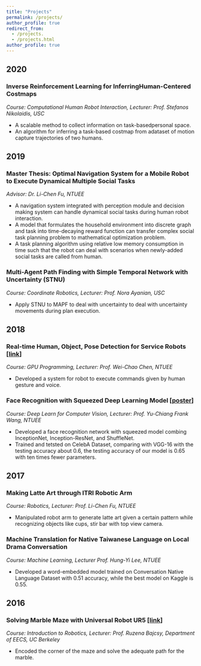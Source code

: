 ```yaml
---
title: "Projects"
permalink: /projects/
author_profile: true
redirect_from:
  - /projects.
  - /projects.html
author_profile: true
---
```


## 2020
### Inverse Reinforcement Learning for InferringHuman-Centered Costmaps
*Course: Computational Human Robot Interaction, Lecturer: Prof. Stefanos Nikolaidis, USC*
* A scalable method to collect information on task-basedpersonal space.
* An algorithm for inferring a task-based costmap from adataset of motion capture trajectories of two humans.

## 2019
### Master Thesis: Optimal Navigation System for a Mobile Robot to Execute Dynamical Multiple Social Tasks
*Advisor: Dr. Li-Chen Fu, NTUEE*
* A navigation system integrated with perception module and decision making system can handle dynamical social tasks during human robot interaction.
* A model that formulates the household environment into discrete graph and task into time-decaying reward function can transfer complex social task planning problem to mathematical optimization problem. 
* A task planning algorithm using relative low memory consumption in time such that the robot can deal with scenarios when newly-added social tasks are called from human. 

### Multi-Agent Path Finding with Simple Temporal Network with Uncertainty (STNU)
*Course: Coordinate Robotics, Lecturer: Prof. Nora Ayanian, USC*
* Apply STNU to MAPF to deal with uncertainty to deal with uncertainty movements during plan execution.

## 2018
### Real-time Human, Object, Pose Detection for Service Robots [[link](https://a9451406.wixsite.com/gpgpurobotproject)] 
*Course: GPU Programming, Lecturer: Prof. Wei-Chao Chen, NTUEE*
* Developed a system for robot to execute commands given by human gesture and voice.

### Face Recognition with Squeezed Deep Learning Model [[poster](https://drive.google.com/file/d/1jlZSmr7yZB87IewN-447M4WQPaK8Qv4I/view)]
*Course: Deep Learn for Computer Vision, Lecturer: Prof. Yu-Chiang Frank Wang, NTUEE*
* Developed a face recognition network with squeezed model combing InceptionNet, Inception-ResNet, and ShuffleNet.
* Trained and tetsted on CelebA Dataset, comparing with VGG-16 with the testing accuracy about 0.6, the testing accuracy of our model is 0.65 with ten times fewer parameters.

## 2017
### Making Latte Art through ITRI Robotic Arm
*Course: Robotics, Lecturer: Prof. Li-Chen Fu, NTUEE*
* Manipulated robot arm to generate latte art given a certain pattern while recognizing objects like cups, stir bar with top view camera.

### Machine Translation for Native Taiwanese Language on Local Drama Conversation
*Course: Machine Learning, Lecturer Prof. Hung-Yi Lee, NTUEE*
* Developed a word-embedded model trained on Conversation Native Language Dataset with 0.51 accuracy, while the best model on Kaggle is 0.55.

## 2016
### Solving Marble Maze with Universal Robot UR5 [[link](https://awehandsomemore.wixsite.com/ur5projectmarblemaze)]
*Course: Introduction to Robotics, Lecturer: Prof. Ruzena Bajcsy, Department of EECS, UC Berkeley*
* Encoded the corner of the maze and solve the adequate path for the marble.
